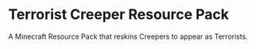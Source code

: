 # Terrorist Creeper Resource Pack
A Minecraft Resource Pack that reskins Creepers to appear as Terrorists.

